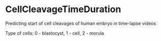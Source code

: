 # CellCleavageTimeDuration
Predicting start of cell cleavages of human embryo in time-lapse videos

Type of cells: 0 - blastocyst, 1 - cell, 2 - morula
